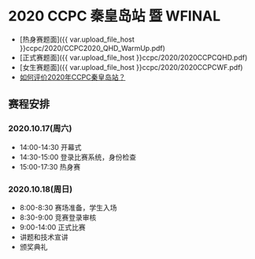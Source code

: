 # 2020 CCPC 秦皇岛站 暨 WFINAL

- [热身赛题面]({{ var.upload_file_host }}ccpc/2020/CCPC2020_QHD_WarmUp.pdf)
- [正式赛题面]({{ var.upload_file_host }}ccpc/2020/2020CCPCQHD.pdf)
- [女生赛题面]({{ var.upload_file_host }}ccpc/2020/2020CCPCWF.pdf)
- [如何评价2020年CCPC秦皇岛站？](https://www.zhihu.com/question/426081900)

## 赛程安排

### 2020.10.17(周六)

- 14:00-14:30 开幕式
- 14:30-15:00 登录比赛系统，身份检查
- 15:00-17:30 热身赛

### 2020.10.18(周日)

- 8:00-8:30 赛场准备，学生入场
- 8:30-9:00 竞赛登录审核
- 9:00-14:00 正式比赛
- 讲题和技术宣讲
- 颁奖典礼

